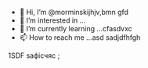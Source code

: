 - 👋 Hi, I’m @morminskijhjv,bmn gfd
- 👀 I’m interested in ...
- 🌱 I’m currently learning ...cfasdvxc
- 📫 How to reach me ...asd
sadjdfhfgh
<!---vxc
morminskij/morminskij is a ✨ specialxsa ✨ repository becausecaits `README.md` (this file) appears on your GitHub profile.
You can click the Preview link to take a look at your changes.
--->
1SDF
saфісчяс
;
